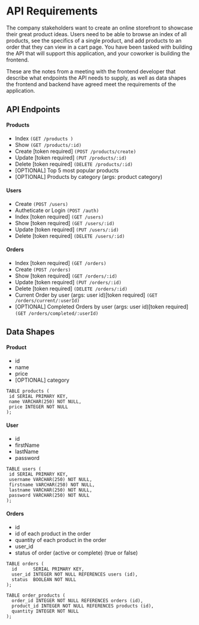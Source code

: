 # API Requirements

The company stakeholders want to create an online storefront to showcase their great product ideas. Users need to be able to browse an index of all products, see the specifics of a single product, and add products to an order that they can view in a cart page. You have been tasked with building the API that will support this application, and your coworker is building the frontend.

These are the notes from a meeting with the frontend developer that describe what endpoints the API needs to supply, as well as data shapes the frontend and backend have agreed meet the requirements of the application.

## API Endpoints

#### Products

-   Index `(GET /products )`
-   Show `(GET /products/:id)`
-   Create [token required] `(POST /products/create)`
-   Update [token required] `(PUT /products/:id)`
-   Delete [token required] `(DELETE /products/:id)`
-   [OPTIONAL] Top 5 most popular products
-   [OPTIONAL] Products by category (args: product category)

#### Users

-   Create `(POST /users)`
-   Autheticate or Login `(POST /auth)`
-   Index [token required] `(GET /users)`
-   Show [token required] `(GET /users/:id)`
-   Update [token required] `(PUT /users/:id)`
-   Delete [token required] `(DELETE /users/:id)`

#### Orders

-   Index [token required] `(GET /orders)`
-   Create `(POST /orders)`
-   Show [token required] `(GET /orders/:id)`
-   Update [token required] `(PUT /orders/:id)`
-   Delete [token required] `(DELETE /orders/:id)`
-   Current Order by user (args: user id)[token required] `(GET /orders/current/:userId)`
-   [OPTIONAL] Completed Orders by user (args: user id)[token required] `(GET /orders/completed/:userId)`

## Data Shapes

#### Product

-   id
-   name
-   price
-   [OPTIONAL] category

```
TABLE products (
 id SERIAL PRIMARY KEY,
 name VARCHAR(250) NOT NULL,
 price INTEGER NOT NULL
);
```

#### User

-   id
-   firstName
-   lastName
-   password

```
TABLE users (
 id SERIAL PRIMARY KEY,
 username VARCHAR(250) NOT NULL,
 firstname VARCHAR(250) NOT NULL,
 lastname VARCHAR(250) NOT NULL,
 password VARCHAR(250) NOT NULL
);
```

#### Orders

-   id
-   id of each product in the order
-   quantity of each product in the order
-   user_id
-   status of order (active or complete) (true or false)

```
TABLE orders (
  id      SERIAL PRIMARY KEY,
  user_id INTEGER NOT NULL REFERENCES users (id),
  status  BOOLEAN NOT NULL
);

TABLE order_products (
  order_id INTEGER NOT NULL REFERENCES orders (id),
  product_id INTEGER NOT NULL REFERENCES products (id),
  quantity INTEGER NOT NULL
);

```
